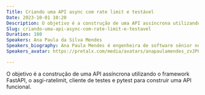 ```yaml
---
Title: Criando uma API async com rate limit e testável
Date: 2023-10-01 10:20
Description: O objetivo é a construção de uma API assíncrona utilizando o framework FastAPI, o asgi-ratelimit, cliente de testes e pytest para construir uma API funcional.
Slug: criando-uma-api-async-com-rate-limit-e-testavel
Duration: 180
Speakers: Ana Paula da Silva Mendes
Speakers_biography: Ana Paula Mendes é engenheira de software sênior no Jusbrasil. Cientista da Computação pela Universidade Federal do Piauí e Mestranda em Computação Inteligente na Universidade Federal do Piauí.
Speakers_avatar: https://pretalx.com/media/avatars/anapaulamendes_zvJP8dc.jpeg

---
```


O objetivo é a construção de uma API assíncrona utilizando o framework FastAPI, o asgi-ratelimit, cliente de testes e pytest para construir uma API funcional.